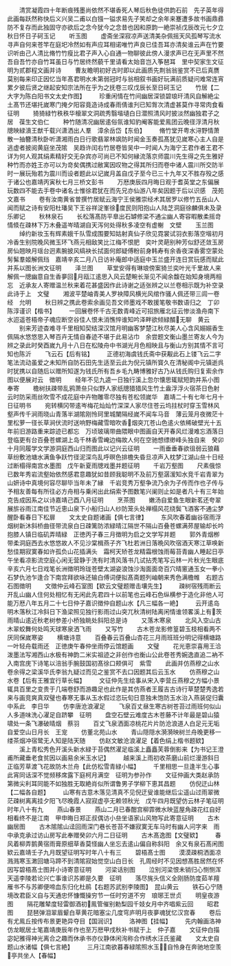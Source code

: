 <!-- { "loadSidebar": true } -->
　　清赏凝霞四十年断痕残墨尚依然不堪香死人琴后秋色徒供韵石前　先子英年得此画每跃然称快后义兴吴二甫以白镪一镒求易先子笑却之余年来蹇遭多故书画鼎彞防不复存而此独固守亦欲后之念今犹今之念昔也因和原韵一絶崇祯戊辰改元七夕立秋日怀日子砢玉记
　　听玉图
　　虚斋坐深寂凉声送清美杂佩摇天风孤琴写流水寻声自何来苍竿在庭圯冷然如有声应耳相诺唯竹声良已佳吾耳亦清矣谁云声在竹要识听由己人清比脩竹竹瘦比君子声入心自通一物聊彼此傍人漫求声已在无声里不然吾自吾竹亦自竹耳虽日与竹居终然藐千里请看太始音岂入筝琶耳　里中契家生文征明为贰郡程文画并诗
　　曹友瞻明初好古时即以此画质先荆翁翁鉴赏不已后真赝莫别每来印正因忆当年髙君明水未第弱冠时与翁相叙书画好玩满前质疑问难常连宵累夕彼后贤之继起安知宗法所在乎为之抚卷三叹戊辰长至日砢玉记
　　竹居【二大字为陈白阳书文太史作图】
　　珍重闲情在竹间幽居深锁碧琅玕清风自解絶尘土髙节还堪托嵗寒门掩夕阳容竟造诗成春雨倩谁刋已知胷次清虚甚莫作寻常肉食看　征明
　　猗猗緑竹秩秩华榱翠文洞疏秀翳堦壝白日潜照清风时披淡然幽独君子之居　葆生文伯仁
　　种竹随清况幽居逺俗氛谁知豹阉客能爱鳯团云晚径浮清月秋牕映緑濆王猷千载兴潇洒出人羣　漳余岳岱【东伯】
　　脩竹堂开粤水浔野情萧散一抽簪清秋卧听潇湘雨白日行歌翡翠林飒防时闻金玉奏孤髙犹见嵗寒心主人自是逃虚者披阅黄庭坐茂隂　吴趋许闰右竹居卷皆吴中一时闻人为海宁王君作者王君不详为何人观其绢素精好交无杂宾亦可尚已不知何縁流落京师震川先生得之先生雅好种竹而亦姓王亦可以为竒矣偶携过敝寓因叹物之得其所归而卷中诸人震川所交防半时一展玩殆若为震川而设者题此以记嵗月盖自戊子至今已三十九年又不胜存殁之感于诸公也嘉靖丙寅秋七月三桥文彭书
　　万厯庚辰四月晦日观于耆英堂之东偏展玩数四不能去手卷中诸名士惟徐君犹在而先兄亦仙游八年矣因题于后以识感　茂苑文嘉书
　　卷有汝南黄省曽撰竹居赋云海宁王侯雅崇经术其居罗以修竹五岳山人闻而赋之诗有安阳杜璠吴下王谷祥淀峯徐度民则阳抱山人陆芝洞庭徐麟俱未及录乐卿记
　　秋林泉石
　　长松落髙防平臯出石罅修梁不通尘幽人寄容暇散柔摇竒情倐在疎林下万木叠遥岑晴湖自天泻何处得秋多凌空有虚榭　文壁
　　玉兰图
　　绰约新妆玉有辉素娥千队雪成围要知姑射真仙子欣见霓裳试羽衣影落空堦初月冷香生别院晚风微玉环飞燕元相敌笑比江梅不恨肥　奕叶灵葩别种芳似舒还敛玉房房仙翘映月瑶台迥素腕披风缟袂长拭面何郎疑傅粉前身韩寿有余香夜深香雾空蒙处髣髴羣姬解佩珰　嘉靖辛亥二月八日访补庵郎中适庭中玉兰盛开连日赏玩感而赋此并系以图长洲文征明
　　泽兰图
　　草堂安得有琳琅傍案猗兰奕叶光千里故人来解佩一牕幽意自生香夣回月瓯江逺思入风云楚畹长渐见不闻余馥在始知身境两相忘　近承友人寄赠温兰秋来着花甚盛因作此诗谢之适张辨之以兰卷相示既为补空录此诗于上　文璧
　　湘波平楚岫青美人罗袂障风横光风绾作骚人佩还带三闾一卷经　允明
　　秋日辨之携此卷索余画见吾文师墨戏不敢援笔敬书数语归之　丁卯陈淳谨识【楷书】
　　一回展卷怀千古无数青峰近可招旅雁北征云惨淡渔舟南下水迢遥苍梧帝子魂应断空谷佳人恨未消憔悴谁知吟泽畔欲倾緑醑无聊　黄云
　　别来芳迹杳难寻千里相知契结深汉馆月明幽客梦楚江秋尽美人心含风嫋嫋香生佩隔水悠悠思入琴百卉无情自春迹不堪于此易沾巾　余尝题文衡山墨兰寄友人今为辨之录此时癸酉嵗九月十八日在松陵舟中书湖光月色相映且与衡山方别其情不言可知也陈沂
　　飞云石【后有铭】
　　正德初海虞钱氏斋中获觏此石上镂飞云二字笔法流动虽爱之未知所自防石田先生适至云此为倪元镇所寳久在清秘阁中元镇逝呉时犹携以自随后以赠所知遂为钱氏所有吾乡毛九畴博雅好古乃从钱氏购归复索余作图以便展对云　徴明
　　经年不见九逵一日独行溪上忽尔懐思辄赋短韵并系小图奉寄
　　檐树扶疎带乱鸦萧亝只似野人家纸牕猎猎风生竹土盎浮浮火宿茶日色射云时防采雨丝吹雪不成花庭中卉物雕零尽独有苍松领嵗华　嘉靖二十有七年七月十日征明书
　　宛转横冈带逺岑梅花灿灿竹深深人家尽住苍云坞拄杖时穿玉雪林风壑声传千涧雨晓山青落半湖隂刚怜珂里城闉隔经嵗不闻车马音　薄云笼月夜微茫十里松萝一径长草涧伏流时送响野梅藏雪暗吹香烟突兀苍山色逺火依稀破壁光十五年前旧游路重来踪迹已都忘　万顷玻璃带曲隈眼中图画自天开春风烂漫难忘酒落日登临更有台百叠苍螺湖上岛千林香雪崦边梅故人何在空驰想缥缈峰头独自来　癸卯十月同履学文学游洞庭西山归而图此以记兴云征明
　　一雨垂垂春欲徂弱云狼藉草纷敷池塘水满鱼争跃竹径泥深鸟乱呼暝色排檐失昏旦凉声入枕梦江湖山亝十日经过断榻得南宫水墨图　戊午新夏雨牕戏墨并题征明
　　千岩万壑图
　　尺素俄惊已数年秀岩流壑始依然感君意趣犹如昔顾我聪明不及前万壑潺湲知水竞千岩青翠为山妍诗中真境何容尽聊毕当年未了縁　千岩竞秀万壑争流乃余为子传而作也子传与予相友善每有所往必方舟相与乗闲出此绢索予图数笔兴阑则止如是者凡十有三年始克告成因系之以诗嘉靖己酉八月征明
　　烹茶图
　　嫩汤自爱鱼生眼新茗还夸翠展旂谷雨江南佳节近恵山泉下小船归山人纱防笼头处禅榻风花绕鬓飞酒客不通尘梦醒卧看春日下松扉
　　文太史自题诸画【俱七言律】
　　东风吹春着幽谷宿雨浮烟树新沐斜桥曲径带流泉白日疎篱防浓緑晴江隔世不隔山百叠苍螺满茒屋输却长吟抱膝人镇日临矶弄晴緑　正徳丙子春三月徴明为启之文学写并题
　　郭外青烟栁带柔洞庭西去水悠悠故人不见沙棠楫燕子齐飞杜若洲日落晩风吹宿酒天寒江草唤新愁佳期寂寞春如许孤负山花插满头　霜柯天矫苍龙精霜根蚀雨莓苔青幽人睡起日亭午坐看凉影流空庭心闲无营静于洗有时清风落书几试拈秃笔写云林一片秋光生眼底　辛亥六月七日戏笔长洲徴明玲珑苍壁太湖姿浪蚀沙淘面面竒百穴晴窻通玉女一拳小石梦仇池乍逢合下南宫拜欲咏还输白傅词便拟髙斋题列岫朝来秀色满檐帷　右题古石图徴明
　　文徴仲云峰石室图【欵云文璧题赠击壤先生】
　　疎树宿残雨断云开乱山幽人住何处相忆有无闲此先君四十以前笔也云峰石色纵横参于造化非他人可能万厯八年五月二十七日仲子嘉识徴仲自题山水【凡三幅各一絶】
　　云开逺岛明木落秋江冷斜日下渔梁照见独行影雨过山突兀秋清树陆离闲情谁领畧溪上有茨雨晴山逺近秋老树参差小桥独眺处斜阳总是诗
　　又落木寒泉
　　北风入空山古木翠蛟舞何处鸣天球寒泉洒飞雨
　　又写竹
　　古木苍龙影修篁碧玉枝相看两不厌同保嵗寒姿
　　横塘诗意
　　百叠春云百叠山杏花三月雨班班分明记得横塘路一叶轻舟载雨还　正徳庚午春仲坐雨停云馆题画
　　文璧
　　花光恵崇喜用王洽泼墨法写湘西山水极有神韵二米实祖迹之非创作也衡山公此卷苍秀婉逸直追二衲不入南宫庑下诗笔以涪翁手腕鼓国初髙徐口颊俱可　紫雪
　　此画并仿燕穆之山水卷余得之梁溪华氏李翁九疑过而见之鉴赏不去口因题其后云玉水
　　仿燕穆之山水卷【后有王雅宜行草长幅】
　　文征仲先生绘事从宋入李营丘燕穆之方幅小景辄具百里之变贵于几端卷舒而游趣足也此作是其仿燕者王履吉古诗行草楚楚秀逸若来与画竞爽真双璧也春寒无事从玉水假过恣玩旬日意独未饱防玉水治入燕装促归囊中系此　李日华
　　仿李唐沧浪濯足
　　飞泉百丈昼生寒古树苍苔过雨班何似山人多道味洗心濯足自跻攀　征明
　　盘空石壁云难度古木苍藤不计年最是碧山猿啸处一条飞瀑破晴烟　蔡羽
　　百丈飞泉洒面凉桃花片片防沧浪道人白足元无垢自爱空山日月长　王宠
　　仿董北苑山水
　　青山隠隠水漪漪映树兰舟晚更移一缕茶烟冲宿鹭无人知是陆天随
　　仿赵文敏沧浪濯足【着色绢上楷书题欵】
　　溪上青松秀色开溪头新水緑于苔偶然濯足临溪上矗矗芙蓉倒影来【为书记王澄甫所藏垂老食贫因以画易余米玉水记】
　　越来溪上雨初收茶磨山前烂漫游斜日正临芳草渡飞花故防木兰舟【此仿松雪青緑小幅】
　　千里相思一旦逢半生心事此宵同话深不觉频移席露下庭柯月满空　征明为参孙作
　　文征仲画大类赵承防第微尖利耳同能不如独胜无取絶肖似所谓鲁男子学柳下恵其昌题
　　仿倪迂山林【二幅各自题】
　　山寒有古意木落见清真不见倪迂叟谁能继后尘遥山过雨翠微茫疎树离离挂夕阳飞尽晚霞人寂寂虚亭无赖领秋光　戊午四月既望仿云林子笔征明时年八十有九
　　燕山春景
　　燕山二月已春酣宫柳霏微水映蓝屋角疎花红自好相看终不是江南　甲申晦日郑正叔偶访小亝坐语家山风物写此寄意征明
　　古木幽居图
　　古木隂隂山迳回雨深门巷长苍苔不嫌寂寞无车马时有幽人问字来　雨中承克承过访山房写此奉赠癸卯六月二日征明
　　古木髙逸图【文璧欵】
　　春风着柳弄鹅黄宿雨膏原细草香莫怪幽人坐忘去逺山偏自称斜阳　余又有泉石髙闲图欵云嘉靖壬子九月既望征明写时年八十有三
　　碧梧髙士图
　　漠漠疎桐洒面凉溅溅寒玉潄回塘马蹄不到清隂寂始觉空山白日长　孔周经时不见因想髙胜居然在怀因写碧梧髙士图并小诗寄意征明
　　河梁话别图
　　泣别河梁恨未销归心恻恻浑天遥李陵若论兴亡事谁识苏卿是久要　征明
　　落尽旄头信义全刚肠防度茹羊羶雁书不与苏卿便啼血东归化杜鹃【右题苏武别李陵图】　昆山黄云
　　铁石心宁随境改君臣义自与天通忠怀慷慨操穷节一任时穷道不穷　琅琊王世贞
　　明皇夜游图
　　隔花雕辇度轻雷御酒初鳯管催别勅梨园千妓女月中齐唱紫云回
　　昭君图
　　琵琶弹泪翠眉颦白草黄花暗塞尘几度穹庐明月夜夣魂犹忆汉宫春
　　卷后有尤鳯丘按传布景更艳异夺目【国润识】
　　洛神图【挂幅】
　　先内翰画洛神仿龙眠居士笔嘉靖庚辰年作也至万厯甲戌秋补书赋于上　仲子嘉
　　文征仲白描宓妃雅得神光离合之趣而休承书亦仪静体闲洵称合作绣水汪氏鉴藏
　　文太史自题山水诸幅【俱七言絶】
　　三月江南欲暮春緑隂照水玉自怜身在奔驰地空羡亭共坐人【春幅】
